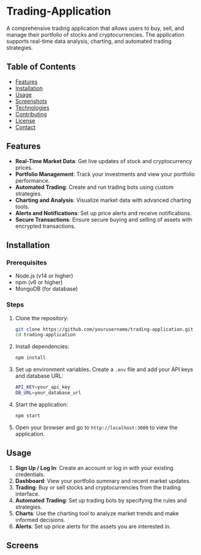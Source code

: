 # Trading-Application

A comprehensive trading application that allows users to buy, sell, and manage their portfolio of stocks and cryptocurrencies. The application supports real-time data analysis, charting, and automated trading strategies.

## Table of Contents

- [Features](#features)
- [Installation](#installation)
- [Usage](#usage)
- [Screenshots](#screenshots)
- [Technologies](#technologies)
- [Contributing](#contributing)
- [License](#license)
- [Contact](#contact)

## Features

- **Real-Time Market Data**: Get live updates of stock and cryptocurrency prices.
- **Portfolio Management**: Track your investments and view your portfolio performance.
- **Automated Trading**: Create and run trading bots using custom strategies.
- **Charting and Analysis**: Visualize market data with advanced charting tools.
- **Alerts and Notifications**: Set up price alerts and receive notifications.
- **Secure Transactions**: Ensure secure buying and selling of assets with encrypted transactions.

## Installation

### Prerequisites

- Node.js (v14 or higher)
- npm (v6 or higher)
- MongoDB (for database)

### Steps

1. Clone the repository:
    ```bash
    git clone https://github.com/yourusername/trading-application.git
    cd trading-application
    ```

2. Install dependencies:
    ```bash
    npm install
    ```

3. Set up environment variables. Create a `.env` file and add your API keys and database URL:
    ```bash
    API_KEY=your_api_key
    DB_URL=your_database_url
    ```

4. Start the application:
    ```bash
    npm start
    ```

5. Open your browser and go to `http://localhost:3000` to view the application.

## Usage

1. **Sign Up / Log In**: Create an account or log in with your existing credentials.
2. **Dashboard**: View your portfolio summary and recent market updates.
3. **Trading**: Buy or sell stocks and cryptocurrencies from the trading interface.
4. **Automated Trading**: Set up trading bots by specifying the rules and strategies.
5. **Charts**: Use the charting tool to analyze market trends and make informed decisions.
6. **Alerts**: Set up price alerts for the assets you are interested in.

## Screens
